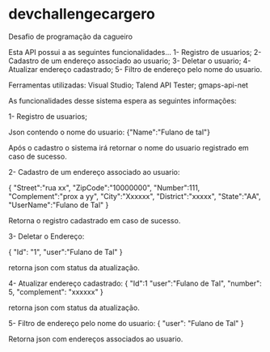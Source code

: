 # devchallengecargero
Desafio de programação da cagueiro

Esta API possui a as seguintes funcionalidades...
1- Registro de usuarios;
2- Cadastro de um endereço associado ao usuario;
3- Deletar o usuario;
4- Atualizar endereço cadastrado;
5- Filtro de endereço pelo nome do usuario.

Ferramentas utilizadas:
Visual Studio;
Talend API Tester;
gmaps-api-net

As funcionalidades desse sistema espera as seguintes informações:

1- Registro de usuarios;

Json contendo o nome do usuario:
{"Name":"Fulano de tal"}

Após o cadastro o sistema irá retornar o nome do usuario registrado em caso de sucesso.


2- Cadastro de um endereço associado ao usuario:

{
  "Street":"rua xx",
  "ZipCode":"10000000",
  "Number":111,
  "Complement":"prox a yy",
  "City":"Xxxxxx",
  "District":"xxxxx",
  "State":"AA",
  "UserName":"Fulano de Tal"
}

Retorna o registro cadastrado em caso de sucesso.

3- Deletar o Endereço:

{
  "Id": "1",
  "user":"Fulano de Tal"
}

retorna json com status da atualização.

4- Atualizar endereço cadastrado:
{
  "Id":1
  "user":"Fulano de Tal",
  "number": 5,
  "complement": "xxxxxx"
}

retorna json com status da atualização.

5- Filtro de endereço pelo nome do usuario:
{
  "user": "Fulano de Tal"
}

Retorna json com endereços associados ao usuario.
